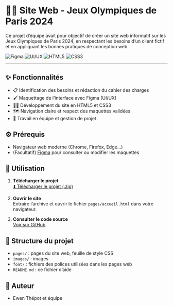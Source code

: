 # 🏅🌐 Site Web - Jeux Olympiques de Paris 2024

Ce projet d’équipe avait pour objectif de créer un site web informatif sur les Jeux Olympiques de Paris 2024, en respectant les besoins d’un client fictif et en appliquant les bonnes pratiques de conception web.

![Figma](https://img.shields.io/badge/Figma-F24E1E?style=for-the-badge&logo=figma&logoColor=white)
![UI/UX](https://img.shields.io/badge/UI%2FUX-Design-blueviolet?style=for-the-badge&logo=adobe-xd&logoColor=white)
![HTML5](https://img.shields.io/badge/HTML5-E34F26?style=for-the-badge&logo=html5&logoColor=white)
![CSS3](https://img.shields.io/badge/CSS3-1572B6?style=for-the-badge&logo=css3&logoColor=white)

---

## ✨ Fonctionnalités

- 📋 Identification des besoins et rédaction du cahier des charges
- 🖌️ Maquettage de l’interface avec Figma (UI/UX)
- 🧑‍💻 Développement du site en HTML5 et CSS3
- 🗺️ Navigation claire et respect des maquettes validées
- 👥 Travail en équipe et gestion de projet

## ⚙️ Prérequis

- Navigateur web moderne (Chrome, Firefox, Edge…)
- (Facultatif) [Figma](https://www.figma.com/) pour consulter ou modifier les maquettes

## 🚀 Utilisation

1. **Télécharger le projet**  
   [⬇️ Télécharger le projet (.zip)](../fichiers/site-web-jo.zip)

2. **Ouvrir le site**  
   Extraire l’archive et ouvrir le fichier `pages/accueil.html` dans votre navigateur.

3. **Consulter le code source**  
   [Voir sur GitHub](https://github.com/ethepot/site-web-jo)

## 📁 Structure du projet

- `pages/` : pages du site web, feuille de style CSS
- `images/` : images
- `font/` : fichiers des polices utilisées dans les pages web
- `README.md` : ce fichier d’aide

## 👤 Auteur

- Ewen Thépot et équipe
